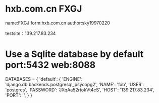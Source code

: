 # hxb.com.cn FXGJ
name:FXGJ
form:hxb.com.cn
author:sky19970220

testsite：139.217.83.234

# Use a Sqlite database by default port:5432 web:8088
DATABASES = {
    'default': {
        'ENGINE': 'django.db.backends.postgresql_psycopg2',
        'NAME': 'fxb',
        'USER': 'postgres',
        'PASSWORD': 'JXqAa52rtokVt4cS',
        'HOST': '139.217.83.234',
        'PORT': '',
    }
}
